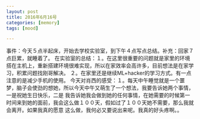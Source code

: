 ```yaml
---
layout: post
title: 2016年6月16号
categories: [memory]
tags: [mood]

---
```


事件：今天５点半起床，开始去学校实验室，到下午４点写点总结。补充：回家７点巨累，就睡着了。
在实验室的总结：１。在这里很重要的问题就是家里的环境搭在主机上，重新搭建环境很难实现，所以在家效率会高许多，目前想法是在家学习，积累问题找刚哥解决。
２。在家里还是继续ML+hacker的学习方式。有一点注意的是减少手机的使用。
今天对肖西的感受：１。每天中午睡觉就是一个噩梦，脑子会使劲的想她，所以今天中午又萌生了一个想法，我要告诉她两个事情，一是祝她生日快乐，二是
我告诉她我会做到她的任何事情，在她需要的时候第一时间来到她的面前，我会这么做１００天，假如过了１００天她不需要，那么我就会离开。如果我真的愿意
这么做，我何必又要说出来呢。我真的好头疼啊。。
